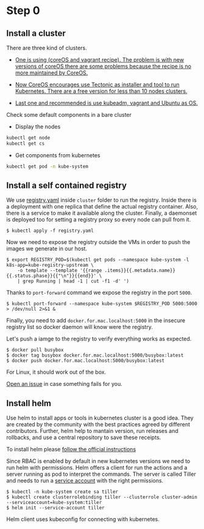 
# Step 0

## Install a cluster

There are three kind of clusters.

- [One is using (coreOS and vagrant recipe). The problem is with new versions of coreOS
there are some problems because the recipe is no more maintained by CoreOS.](https://github.com/pipo02mix/why_k8s_can_make_our_life_easier/tree/master/cluster/coreos)

- [Now CoreOS encourages use Tectonic as installer and tool to run Kubernetes. There are a free 
version for less than 10 nodes clusters.](https://github.com/pipo02mix/why_k8s_can_make_our_life_easier/tree/master/cluster/tectonic)

- [Last one and recommended is use kubeadm, vagrant and Ubuntu as OS.](https://github.com/pipo02mix/why_k8s_can_make_our_life_easier/tree/master/cluster/ubuntu)

Check some default components in a bare cluster

+ Display the nodes
```bash
kubectl get node
kubectl get cs
```
+ Get components from kubernetes
```bash
kubectl get pod -n kube-system
```

## Install a self contained registry

We use  [registry.yaml](/cluster/registry.yaml) inside `cluster` folder to run  the registry. Inside there is a deployment
with one replica that define the actual registry container. Also, there is a service to make it available along
the cluster. Finally, a daemonset is deployed too for setting a registry proxy so every node can pull from it.

```
$ kubectl apply -f registry.yaml
```

Now we need to expose the registry outside the VMs in order to push the images we generate in our host.

```
$ export REGISTRY_POD=$(kubectl get pods --namespace kube-system -l k8s-app=kube-registry-upstream \
    -o template --template '{{range .items}}{{.metadata.name}} {{.status.phase}}{{"\n"}}{{end}}' \
    | grep Running | head -1 | cut -f1 -d' ')
```

Thanks to `port-forward` command we expose the registry in the port `5000`.
```
$ kubectl port-forward --namespace kube-system $REGISTRY_POD 5000:5000 > /dev/null 2>&1 &
```

Finally, you need to add `docker.for.mac.localhost:5000` in the insecure
registry list so docker daemon will know were the registry.

Let's push a iamge to the registry to verify everything works as expected.
```
$ docker pull busybox
$ docker tag busybox docker.for.mac.localhost:5000/busybox:latest
$ docker push docker.for.mac.localhost:5000/busybox:latest
```

For Linux, it should work out of the box. 

[Open an issue](https://github.com/pipo02mix/why_k8s_can_make_our_life_easier/issues/new) in case something fails for you.

 ## Install helm
 
Use helm to install apps or tools in kubernetes cluster is a good idea. They are created by the community
with the best practices agreed by different contributors. Further, helm help to mantain version, run releases and rollbacks, and
use a central repository to save these receipts.

To install helm please [follow the official instructions](https://github.com/kubernetes/helm/blob/master/docs/install.md)

Since RBAC is enabled by default in new kubernetes versions we need to run helm with permissions.
Helm offers a client for run the actions and a server running as pod to interpret the commands. The
server is called Tiller and needs to run a [service account](https://kubernetes.io/docs/tasks/configure-pod-container/configure-service-account/) with the right permissions.
 
```
$ kubectl -n kube-system create sa tiller
$ kubectl create clusterrolebinding tiller --clusterrole cluster-admin --serviceaccount=kube-system:tiller
$ helm init --service-account tiller
``` 

Helm client uses kubeconfig for connecting with kubernetes.
